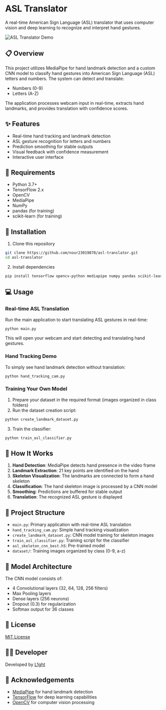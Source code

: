 # ASL Translator

A real-time American Sign Language (ASL) translator that uses computer vision and deep learning to recognize and interpret hand gestures.

![ASL Translator Demo](https://via.placeholder.com/800x400.png?text=ASL+Translator+Demo)

## 📋 Overview

This project utilizes MediaPipe for hand landmark detection and a custom CNN model to classify hand gestures into American Sign Language (ASL) letters and numbers. The system can detect and translate:

- Numbers (0-9)
- Letters (A-Z)

The application processes webcam input in real-time, extracts hand landmarks, and provides translation with confidence scores.

## ✨ Features

- Real-time hand tracking and landmark detection
- ASL gesture recognition for letters and numbers
- Prediction smoothing for stable outputs
- Visual feedback with confidence measurement
- Interactive user interface

## 🔧 Requirements

- Python 3.7+
- TensorFlow 2.x
- OpenCV
- MediaPipe
- NumPy
- pandas (for training)
- scikit-learn (for training)

## 🚀 Installation

1. Clone this repository
```bash
git clone https://github.com/nour23019870/asl-translator.git
cd asl-translator
```

2. Install dependencies
```bash
pip install tensorflow opencv-python mediapipe numpy pandas scikit-learn
```

## 💻 Usage

### Real-time ASL Translation

Run the main application to start translating ASL gestures in real-time:

```bash
python main.py
```

This will open your webcam and start detecting and translating hand gestures.

### Hand Tracking Demo

To simply see hand landmark detection without translation:

```bash
python hand_tracking_cam.py
```

### Training Your Own Model

1. Prepare your dataset in the required format (images organized in class folders)
2. Run the dataset creation script:

```bash
python create_landmark_dataset.py
```

3. Train the classifier:

```bash
python train_asl_classifier.py
```

## 🧠 How It Works

1. **Hand Detection**: MediaPipe detects hand presence in the video frame
2. **Landmark Extraction**: 21 key points are identified on the hand
3. **Skeleton Visualization**: The landmarks are connected to form a hand skeleton
4. **Classification**: The hand skeleton image is processed by a CNN model
5. **Smoothing**: Predictions are buffered for stable output
6. **Translation**: The recognized ASL gesture is displayed

## 📂 Project Structure

- `main.py`: Primary application with real-time ASL translation
- `hand_tracking_cam.py`: Simple hand tracking visualization
- `create_landmark_dataset.py`: CNN model training for skeleton images
- `train_asl_classifier.py`: Training script for the classifier
- `asl_skeleton_cnn_best.h5`: Pre-trained model
- `dataset/`: Training images organized by class (0-9, a-z)

## 🔄 Model Architecture

The CNN model consists of:
- 4 Convolutional layers (32, 64, 128, 256 filters)
- Max Pooling layers
- Dense layers (256 neurons)
- Dropout (0.3) for regularization
- Softmax output for 36 classes

## 📝 License

[MIT License](LICENSE)

## 👨‍💻 Developer

Developed by [L1ght](https://github.com/nour23019870)

## 👏 Acknowledgements

- [MediaPipe](https://mediapipe.dev/) for hand landmark detection
- [TensorFlow](https://www.tensorflow.org/) for deep learning capabilities
- [OpenCV](https://opencv.org/) for computer vision processing